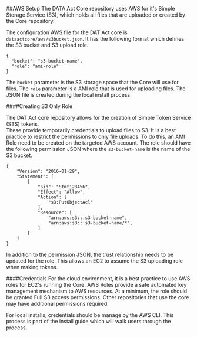 ##AWS Setup
The DATA Act Core repository uses AWS for it's Simple Storage Service (S3), which
holds all files that are uploaded or created by the Core repository.

The configuration AWS file for the DAT Act core is `dataactcore/aws/s3bucket.json`.
It has the following format which defines the S3 bucket and S3 upload role.

```
{
  "bucket": "s3-bucket-name",
  "role": "ami-role"
}
```

The `bucket` parameter is the S3 storage space that the Core will use for files. The `role`
parameter is a AMI role that is used for uploading files.  The JSON file is created
during the local install process.

####Creating S3 Only Role

The DAT Act core repository allows for the creation of Simple Token Service (STS) tokens.  
These provide temporarily credentials to upload files to S3.  It is a best practice
to restrict the permissions to only file uploads. To do this, an  AMI Role
need to be created on the targeted AWS account. The role should have the following
permission JSON where the `s3-bucket-name` is the name of the S3 bucket.  

```
{
    "Version": "2016-01-29",
    "Statement": [
        {
            "Sid": "Stmt123456",
            "Effect": "Allow",
            "Action": [
                "s3:PutObjectAcl"
            ],
            "Resource": [
                "arn:aws:s3:::s3-bucket-name",
                "arn:aws:s3:::s3-bucket-name/*",
            ]
        }
    ]
}
```

In addition to the permission JSON, the trust relationship needs to be updated
for the role. This allows an EC2 to assume the S3 uploading role when making
tokens.

####Credentials
For the cloud environment, it is a best practice to use AWS roles for EC2's
running the Core. AWS Roles provide a safe automated key management mechanism
to AWS resources. At a minimum, the role should be granted Full S3 access
permissions. Other repositories that use the core may have additional permissions
required.  

For local installs, credentials should be manage by the AWS CLI. This
process is part of the install guide which will walk users through the process.
